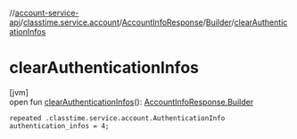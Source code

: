 //[account-service-api](../../../../index.md)/[classtime.service.account](../../index.md)/[AccountInfoResponse](../index.md)/[Builder](index.md)/[clearAuthenticationInfos](clear-authentication-infos.md)

# clearAuthenticationInfos

[jvm]\
open fun [clearAuthenticationInfos](clear-authentication-infos.md)(): [AccountInfoResponse.Builder](index.md)

`repeated .classtime.service.account.AuthenticationInfo authentication_infos = 4;`
